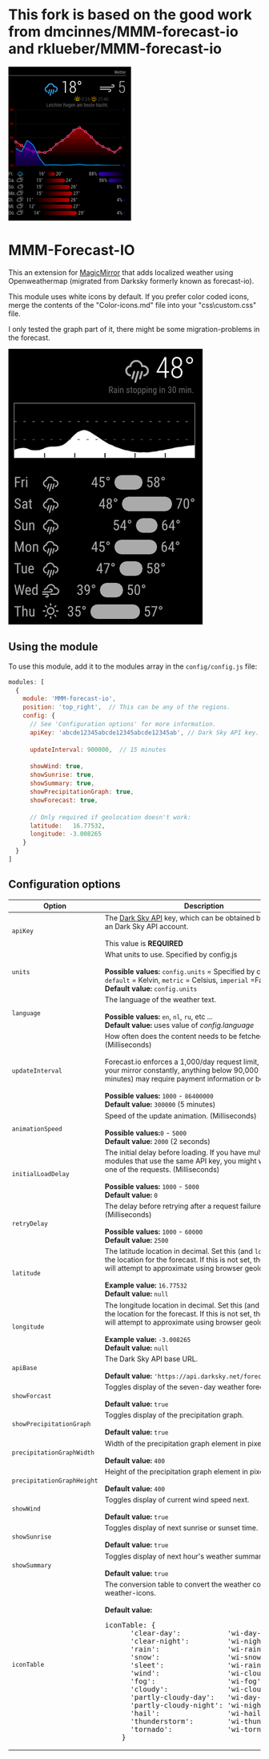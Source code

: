 
# This fork is based on the good work from dmcinnes/MMM-forecast-io and rklueber/MMM-forecast-io

![screenshot](screenshot_new.png)

# MMM-Forecast-IO
This an extension for [MagicMirror](https://github.com/MichMich/MagicMirror) that adds localized weather using Openweathermap (migrated from Darksky formerly known as forecast-io).

This module uses white icons by default.  If you prefer color coded icons, merge the contents of the "Color-icons.md" file into your "css\custom.css" file. 

I only tested the graph part of it, there might be some migration-problems in the forecast.

![screenshot](screenshot.png)

## Using the module

To use this module, add it to the modules array in the `config/config.js` file:
````javascript
modules: [
  {
    module: 'MMM-forecast-io',
    position: 'top_right',  // This can be any of the regions.
    config: {
      // See 'Configuration options' for more information.
      apiKey: 'abcde12345abcde12345abcde12345ab', // Dark Sky API key.

      updateInterval: 900000,  // 15 minutes

      showWind: true,
      showSunrise: true, 
      showSummary: true,
      showPrecipitationGraph: true,
      showForecast: true,

      // Only required if geolocation doesn't work:
      latitude:   16.77532,
      longitude: -3.008265
    }
  }
]
````

## Configuration options

<table width="100%">
  <!-- why, markdown... -->
  <thead>
    <tr>
      <th>Option</th>
      <th width="100%">Description</th>
    </tr>
  <thead>
  <tbody>
    <tr>
      <td><code>apiKey</code></td>
      <td>The <a href="https://darksky.net/dev/" target="_blank">Dark Sky API</a> key, which can be obtained by creating an Dark Sky API account.<br>
        <br> This value is <b>REQUIRED</b>
      </td>
    </tr>
    <tr>
      <td><code>units</code></td>
      <td>What units to use. Specified by config.js<br>
        <br><b>Possible values:</b> <code>config.units</code> = Specified by config.js, <code>default</code> = Kelvin, <code>metric</code> = Celsius, <code>imperial</code> =Fahrenheit
        <br><b>Default value:</b> <code>config.units</code>
      </td>
    </tr>
    <tr>
      <td><code>language</code></td>
      <td>The language of the weather text.<br>
        <br><b>Possible values:</b> <code>en</code>, <code>nl</code>, <code>ru</code>, etc ...
        <br><b>Default value:</b> uses value of <i>config.language</i>
      </td>
    </tr>
    <tr>
      <td><code>updateInterval</code></td>
      <td>How often does the content needs to be fetched? (Milliseconds)<br>
        <br>Forecast.io enforces a 1,000/day request limit, so if you run your mirror constantly, anything below 90,000 (every 1.5 minutes) may require payment information or be blocked.<br>
        <br><b>Possible values:</b> <code>1000</code> - <code>86400000</code>
        <br><b>Default value:</b> <code>300000</code> (5 minutes)
      </td>
    </tr>
    <tr>
      <td><code>animationSpeed</code></td>
      <td>Speed of the update animation. (Milliseconds)<br>
        <br><b>Possible values:</b><code>0</code> - <code>5000</code>
        <br><b>Default value:</b> <code>2000</code> (2 seconds)
      </td>
    </tr>
    <tr>
      <td><code>initialLoadDelay</code></td>
      <td>The initial delay before loading. If you have multiple modules that use the same API key, you might want to delay one of the requests. (Milliseconds)<br>
        <br><b>Possible values:</b> <code>1000</code> - <code>5000</code>
        <br><b>Default value:</b>  <code>0</code>
      </td>
    </tr>
    <tr>
      <td><code>retryDelay</code></td>
      <td>The delay before retrying after a request failure. (Milliseconds)<br>
        <br><b>Possible values:</b> <code>1000</code> - <code>60000</code>
        <br><b>Default value:</b>  <code>2500</code>
      </td>
    </tr>
    <tr>
      <td><code>latitude</code></td>
      <td>The latitude location in decimal. Set this (and <code>longitude</code>) as the location for the forecast. If this is not set, the module will attempt to approximate using browser geolocation.<br>
        <br><b>Example value:</b> <code>16.77532</code>
        <br><b>Default value:</b>  <code>null</code>
      </td>
    </tr>
    <tr>
      <td><code>longitude</code></td>
      <td>The longitude location in decimal. Set this (and <code>latitude</code>) as the location for the forecast. If this is not set, the module will attempt to approximate using browser geolocation.<br>
        <br><b>Example value:</b> <code>-3.008265</code>
        <br><b>Default value:</b>  <code>null</code>
      </td>
    </tr>
    <tr>
      <td><code>apiBase</code></td>
      <td>The Dark Sky API base URL.<br>
        <br><b>Default value:</b>  <code>'https://api.darksky.net/forecast'</code>
      </td>
    </tr>
    <tr>
      <td><code>showForcast</code></td>
      <td>Toggles display of the seven-day weather forecast list.<br>
        <br><b>Default value:</b>  <code>true</code>
      </td>
    </tr>
    <tr>
      <td><code>showPrecipitationGraph</code></td>
      <td>Toggles display of the precipitation graph.<br>
        <br><b>Default value:</b>  <code>true</code>
      </td>
    </tr>
    <tr>
      <td><code>precipitationGraphWidth</code></td>
      <td>Width of the precipitation graph element in pixels.<br>
        <br><b>Default value:</b>  <code>400</code>
      </td>
    </tr>
    <tr>
      <td><code>precipitationGraphHeight</code></td>
      <td>Height of the precipitation graph element in pixels.<br>
        <br><b>Default value:</b>  <code>400</code>
      </td>
    </tr>
    <tr>
      <td><code>showWind</code></td>
      <td>Toggles display of current wind speed next.<br>
        <br><b>Default value:</b>  <code>true</code>
      </td>
    </tr>
    <tr>
      <td><code>showSunrise</code></td>
      <td>Toggles display of next sunrise or sunset time.<br>
        <br><b>Default value:</b>  <code>true</code>
      </td>
    </tr>
    <tr>
      <td><code>showSummary</code></td>
      <td>Toggles display of next hour's weather summary text.<br>
        <br><b>Default value:</b>  <code>true</code>
      </td>
    </tr>
    <tr>
      <td><code>iconTable</code></td>
      <td>The conversion table to convert the weather conditions to weather-icons.<br>
        <br><b>Default value:</b><pre>iconTable: {
      'clear-day':           'wi-day-sunny',
      'clear-night':         'wi-night-clear',
      'rain':                'wi-rain',
      'snow':                'wi-snow',
      'sleet':               'wi-rain-mix',
      'wind':                'wi-cloudy-gusts',
      'fog':                 'wi-fog',
      'cloudy':              'wi-cloudy',
      'partly-cloudy-day':   'wi-day-cloudy',
      'partly-cloudy-night': 'wi-night-cloudy',
      'hail':                'wi-hail',
      'thunderstorm':        'wi-thunderstorm',
      'tornado':             'wi-tornado'
    }</pre>
      </td>
    </tr>
  </tbody>
</table>
